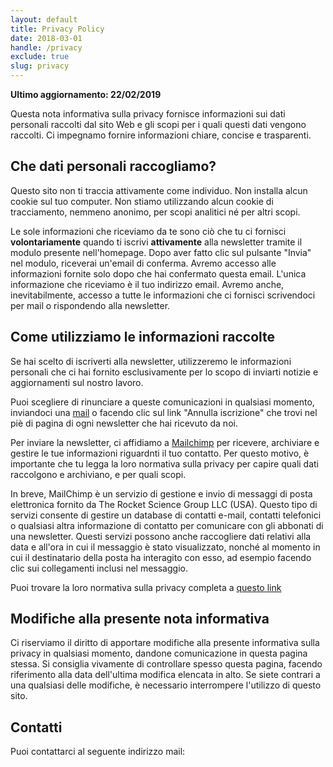 ```yaml
---
layout: default
title: Privacy Policy
date: 2018-03-01
handle: /privacy
exclude: true
slug: privacy
---
```

**Ultimo aggiornamento: 22/02/2019**

Questa nota informativa sulla privacy fornisce informazioni sui dati personali raccolti dal sito Web e gli scopi per i quali questi dati vengono raccolti. Ci impegnamo fornire informazioni chiare, concise e trasparenti.

## Che dati personali raccogliamo?

Questo sito non ti traccia attivamente come individuo. Non installa alcun cookie sul tuo computer. Non stiamo utilizzando alcun cookie di tracciamento, nemmeno anonimo, per scopi analitici né per altri scopi.

Le sole informazioni che riceviamo da te sono ciò che tu ci fornisci **volontariamente** quando ti iscrivi **attivamente** alla newsletter tramite il modulo presente nell'homepage. Dopo aver fatto clic sul pulsante "Invia" nel modulo, riceverai un'email di conferma. Avremo accesso alle informazioni fornite solo dopo che hai confermato questa email. L'unica informazione che riceviamo è il tuo indirizzo email.
Avremo anche, inevitabilmente, accesso a tutte le informazioni che ci fornisci scrivendoci per mail o rispondendo alla newsletter.

## Come utilizziamo le informazioni raccolte

Se hai scelto di iscriverti alla newsletter, utilizzeremo le informazioni personali che ci hai fornito esclusivamente per lo scopo di inviarti notizie e aggiornamenti sul nostro lavoro.

Puoi scegliere di rinunciare a queste comunicazioni in qualsiasi momento, inviandoci una [mail]() o facendo clic sul link "Annulla iscrizione" che trovi nel piè di pagina di ogni newsletter che hai ricevuto da noi.

Per inviare la newsletter, ci affidiamo a [Mailchimp](https://mailchimp.com) per ricevere, archiviare e gestire le tue informazioni riguardnti il tuo contatto. Per questo motivo, è importante che tu legga la loro normativa sulla privacy per capire quali dati raccolgono e archiviano, e per quali scopi.

In breve, MailChimp è un servizio di gestione e invio di messaggi di posta elettronica fornito da The Rocket Science Group LLC (USA). Questo tipo di servizi consente di gestire un database di contatti e-mail, contatti telefonici o qualsiasi altra informazione di contatto per comunicare con gli abbonati di una newsletter.
Questi servizi possono anche raccogliere dati relativi alla data e all'ora in cui il messaggio è stato visualizzato, nonché al momento in cui il destinatario della posta ha interagito con esso, ad esempio facendo clic sui collegamenti inclusi nel messaggio.

Puoi trovare la loro normativa sulla privacy completa a [questo link](https://mailchimp.com/legal/privacy/)


## Modifiche alla presente nota informativa

Ci riserviamo il diritto di apportare modifiche alla presente informativa sulla privacy in qualsiasi momento, dandone comunicazione in questa pagina stessa. Si consiglia vivamente di controllare spesso questa pagina, facendo riferimento alla data dell'ultima modifica elencata in alto. Se siete contrari a una qualsiasi delle modifiche, è necessario interrompere l'utilizzo di questo sito.  

## Contatti

Puoi contattarci al seguente indirizzo mail: []()